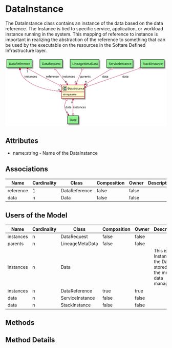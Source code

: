 # DataInstance

The DataInstance class contains an instance of the data based on the data reference. The Instance is tied to specific service, application, or workload instance running in the system. This mapping of reference to instance is important in realizing the abstraction of the reference to something that can be used by the executable on the resources in the Softare Defined Infrastructure layer.

![Logical Diagram](./logical.svg)

## Attributes

* name:string - Name of the DataInstance


## Associations

| Name | Cardinality | Class | Composition | Owner | Description |
| --- | --- | --- | --- | --- | --- |
| reference | 1 | DataReference | false | false |  |
| data | n | Data | false | false |  |


## Users of the Model

| Name | Cardinality | Class | Composition | Owner | Description |
| --- | --- | --- | --- | --- | --- |
| instances | n | DataRequest | false | false |  |
| parents | n | LineageMetaData | false | false |  |
| instances | n | Data |  |  | This is the Instance of the Data stored in the meta-data manager |
| instances | n | DataReference | true | true |  |
| data | n | ServiceInstance | false | false |  |
| data | n | StackInstance | false | false |  |





## Methods


<h2>Method Details</h2>
    

